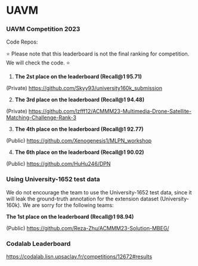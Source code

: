 # UAVM



### UAVM Competition 2023 

Code Repos: 


:star: Please note that this leaderboard is not the final ranking for competition. We will check the code.  :star:


1. **The 2st place on the leaderboard (Recall@1 95.71)** 

(Private) https://github.com/Skyy93/university160k_submission 

2. **The 3rd place on the leaderboard (Recall@1 94.48)**

(Private) https://github.com/lzfff12/ACMMM23-Multimedia-Drone-Satellite-Matching-Challenge-Rank-3 

3. **The 4th place on the leaderboard (Recall@1 92.77)**

(Public) https://github.com/Xenogenesis1/MLPN_workshop 

4. **The 6th place on the leaderboard (Recall@1 90.02)**

(Public) https://github.com/HuHu246/DPN



### Using University-1652 test data

We do not encourage the team to use the University-1652 test data, since it will leak the ground-truth annotation for the extension dataset (University-160k). 
We are sorry for the following teams:

**The 1st place on the leaderboard (Recall@1 98.94)** 

(Public) https://github.com/Reza-Zhu/ACMMM23-Solution-MBEG/ 


### Codalab Leaderboard

https://codalab.lisn.upsaclay.fr/competitions/12672#results
